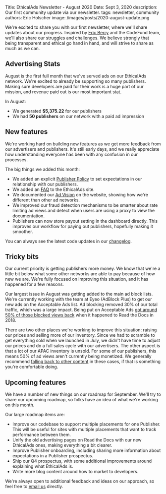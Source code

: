 Title: EthicalAds Newsletter - August 2020
Date: Sept 3, 2020
description: Our first community update via our newsletter.
tags: newsletter, community
authors: Eric Holscher
image: /images/posts/2020-august-update.png

We're excited to share you with our first newsletter,
where we'll share updates about our progress.
Inspired by [Eric Berry](https://twitter.com/coderberry) and the CodeFund team,
we'll also share our struggles and challenges.
We believe strongly that being transparent and ethical go hand in hand,
and will strive to share as much as we can.

[comment]: # (The queries run to get this data, then computed in a spreadsheet for publisher rev)
[comment]: # (?start_date=2020-08-01&end_date=2020-08-31&campaign_type=All+types&revenue_share_percentage=50.0)
[comment]: # (?start_date=2020-08-01&end_date=2020-08-31&campaign_type=All+types&revenue_share_percentage=70.0)

## Advertising Stats

August is the first full month that we've served ads on our EthicalAds network.
We're excited to already be supporting so many publishers.
Making sure developers are paid for their work is a huge part of our mission,
and revenue paid out is our most important stat.

In August:

* We generated **$5,375.22** for our publishers
* We had **50 publishers** on our network with a paid ad impression

## New features

We're working hard on building new features as we get more feedback from our advertisers and publishers.
It's still early days,
and we really appreciate how understanding everyone has been with any confusion in our processes.

The big things we added this month:

* We added an explicit [Publisher Policy]({filename}../pages/publisher-policy.md) to set expectations in our relationship with our publishers.
* We added an [FAQ]({filename}../pages/advertising-faq.md) to the EthicalAds site.
* We documented our [Ad Vision]({filename}../pages/vision.md) on the website, showing how we're different than other ad networks.
* We improved our fraud detection mechanisms to be smarter about rate limiting ad views and detect when users are using a proxy to view the documentation.
* Publishers can now store payout setting in the dashboard directly. This improves our workflow for paying out publishers, hopefully making it smoother.

You can always see the latest code updates in our [changelog](https://ethical-ad-server.readthedocs.io/en/latest/developer/changelog.html).

## Tricky bits

Our current priority is getting publishers more money. We know that we're a little bit below what some other networks are able to pay because of how new we are. We're fully focused on improving this situation, and it has happened for a few reasons.

Our largest issue in August was getting added to the main ad block lists. We're currently working with the team at Eyeo (AdBlock Plus) to get our new ads on the Acceptable Ads list. Ad blocking removed 30% of our total traffic, which was a large impact. Being put on Acceptable Ads [got around 50% of those blocked views back]({filename}ad-blocker-update.md) when it happened to Read the Docs in 2018.

There are two other places we're working to improve this situation: raising our prices and selling more of our inventory. Since we had to scramble to get everything sold when we launched in July, we didn't have time to adjust our prices and do a full sales cycle with our advertisers. The other aspect is that a lot of our APAC inventory is unsold. For some of our publishers, this means 50% of ad views aren't currently being monetized. We generally recommend [falling back to other content](https://ethical-ad-client.readthedocs.io/en/latest/#customization) in these cases, if that is something you're comfortable doing.

## Upcoming features

We have a number of new things on our roadmap for September.
We'll try to share our upcoming roadmap,
so folks have an idea of what we're working on this month.

Our large roadmap items are:

* Improve our codebase to support multiple placements for one Publisher. This will be useful for sites with multiple placements that want to track performance between them.
* Unify the old advertising pages on Read the Docs with our new EthicalAds ones, making everything a bit clearer.
* Improve Publisher onboarding, including sharing more information about expectations in a Publisher prospectus.
* Ship our Q4 prospectus, with some additional improvements around explaining what EthicalAds is.
* Write more blog content around how to market to developers.

We're always open to additional feedback and ideas on our approach,
so feel free to [email us](mailto:ads@readthedocs.org) directly.
